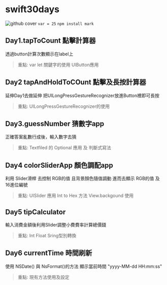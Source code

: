 # swift30days
![github cover](https://user-images.githubusercontent.com/74231280/163137867-d8497df7-0d5a-44d1-949e-6adac8f72a94.png)
    `var = 25`
    `npm install mark`
## Day1.tapToCount 點擊計算器
透過button計算次數顯示在label上

> 重點:
var let 關鍵字的使用
UIButton應用

## Day2 tapAndHoldToCOunt 點擊及長按計算器
延伸Day1去做延伸
把UILongPressGestureRecognizer放進Button裡即可長按

> 重點:
UILongPressGestureRecognizer的使用

## Day3.guessNumber 猜數字app
正確答案亂數行成後，輸入數字去猜

> 重點:
Textfiled 的 Optional 應用 及 判斷式寫法

## Day4 colorSliderApp 顏色調配app
利用 Slider滑桿 去控制 RGB的值 且背景顏色隨值調動 
進而去顯示 RGB的值 及 16進位編號

> 重點:
UISlider 應用
Int to Hex 方法
View.backgound 使用

## Day5 tipCalculator
輸入消費金額後利用Slider調整小費費率計算總價錢

> 重點:
Int Float Sring型別轉換

## Day6 currentTime 時間刷新
使用 NSDate() 與 NsFormat()的方法 顯示當前時間 "yyyy-MM-dd HH:mm:ss"

> 重點:
現有方法使用及設定

